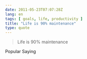 ```yaml
---
date: 2011-05-23T07:07:28Z
lang: en
tags: [ goals, life, productivity ]
title: "Life is 90% maintenance"
type: quote
---
```


> Life is 90% maintenance

Popular Saying

